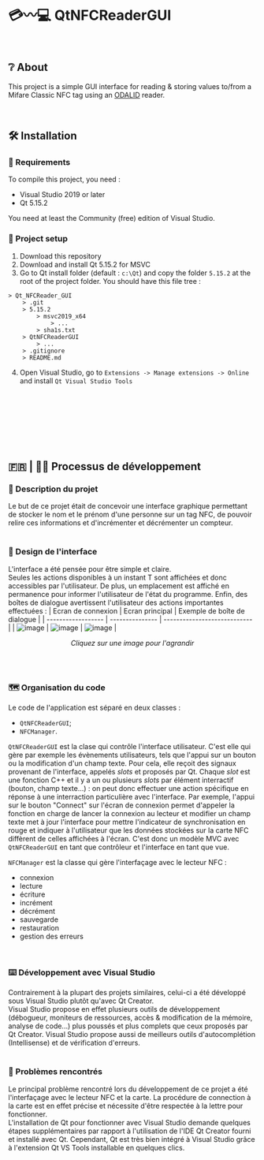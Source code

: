 # 💳〰️💻 QtNFCReaderGUI

<p>&nbsp;</p>

## ❔ About
This project is a simple GUI interface for reading & storing values to/from a Mifare Classic NFC tag using an [ODALID](https://odalid.com/fr/) reader.

<p>&nbsp;</p>

## 🛠 Installation

### 🔨 Requirements
To compile this project, you need :
* Visual Studio 2019 or later
* Qt 5.15.2

You need at least the Community (free) edition of Visual Studio.
<br>

### 🔧 Project setup
1. Download this repository
2. Download and install Qt 5.15.2 for MSVC
3. Go to Qt install folder (default : `c:\Qt`) and copy the folder `5.15.2` at the root of the project folder. You should have this file tree :
```
> Qt_NFCReader_GUI
	> .git
	> 5.15.2
		> msvc2019_x64
			> ...
		> sha1s.txt
	> QtNFCReaderGUI
		> ...
	> .gitignore
	> README.md
```
4. Open Visual Studio, go to `Extensions -> Manage extensions -> Online` and install `Qt Visual Studio Tools`

<p>&nbsp;</p><p>&nbsp;</p><p>&nbsp;</p><p>&nbsp;</p>

## 🇫🇷 | 🤔💭 Processus de développement

### 📝 Description du projet
Le but de ce projet était de concevoir une interface graphique permettant de stocker le nom et le prénom d'une personne sur un tag NFC, de pouvoir relire ces informations et d'incrémenter et décrémenter un compteur.
<br><br>

### 🎨 Design de l'interface
L'interface a été pensée pour être simple et claire.<br>
Seules les actions disponibles à un instant T sont affichées et donc accessibles par l'utilisateur. De plus, un emplacement est affiché en permanence pour informer l'utilisateur de l'état du programme. Enfin, des boîtes de dialogue avertissent l'utilisateur des actions importantes effectuées :
| Ecran de connexion | Ecran principal | Exemple de boîte de dialogue |
| ------------------ | --------------- | ---------------------------- |
| ![image](https://user-images.githubusercontent.com/39455111/145052920-f345b07b-0481-4ab7-9bec-fd9869d36d93.png) | ![image](https://user-images.githubusercontent.com/39455111/145054541-3ffcc49f-e2c2-4d00-9343-8aaa28782cf2.png) | ![image](https://user-images.githubusercontent.com/39455111/145054882-c5bb36f4-3943-4b69-93fa-138a8c551bd3.png) |

*<p align="center">Cliquez sur une image pour l'agrandir</p>*
<br><br>

### 🗺️ Organisation du code
Le code de l'application est séparé en deux classes :
* ``QtNFCReaderGUI``;
* ``NFCManager``.

``QtNFCReaderGUI`` est la clase qui contrôle l'interface utilisateur. C'est elle qui gère par exemple les évènements utilisateurs, tels que l'appui sur un bouton ou la modification d'un champ texte. Pour cela, elle reçoit des signaux provenant de l'interface, appelés *slots* et proposés par Qt. Chaque *slot* est une fonction C++ et il y a un ou plusieurs *slots* par élément interractif (bouton, champ texte...) : on peut donc effectuer une action spécifique en réponse à une interraction particulière avec l'interface. Par exemple, l'appui sur le bouton "Connect" sur l'écran de connexion permet d'appeler la fonction en charge de lancer la connexion au lecteur et modifier un champ texte met à jour l'interface pour mettre l'indicateur de synchronisation en rouge et indiquer à l'utilisateur que les données stockées sur la carte NFC diffèrent de celles affichées à l'écran. C'est donc un modèle MVC avec ``QtNFCReaderGUI`` en tant que contrôleur et l'interface en tant que vue.

``NFCManager`` est la classe qui gère l'interfaçage avec le lecteur NFC :
* connexion
* lecture
* écriture
* incrément
* décrément
* sauvegarde
* restauration
* gestion des erreurs

<br>

### ⌨️ Développement avec Visual Studio
Contrairement à la plupart des projets similaires, celui-ci a été développé sous Visual Studio plutôt qu'avec Qt Creator.<br>
Visual Studio propose en effet plusieurs outils de développement (débogueur, moniteurs de ressources, accès & modification de la mémoire, analyse de code...) plus poussés et plus complets que ceux proposés par Qt Creator. Visual Studio propose aussi de meilleurs outils d'autocomplétion (Intellisense) et de vérification d'erreurs.
<br><br>

### 💢 Problèmes rencontrés
Le principal problème rencontré lors du développement de ce projet a été l'interfaçage avec le lecteur NFC et la carte. La procédure de connection à la carte est en effet précise et nécessite d'être respectée à la lettre pour fonctionner.<br>
L'installation de Qt pour fonctionner avec Visual Studio demande quelques étapes supplémentaires par rapport à l'utilisation de l'IDE Qt Creator fourni et installé avec Qt. Cependant, Qt est très bien intégré à Visual Studio grâce à l'extension Qt VS Tools installable en quelques clics.
